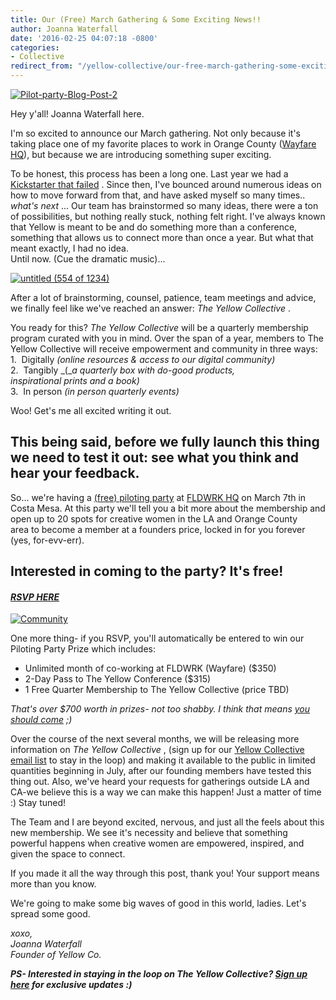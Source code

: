 ```yaml
---
title: Our (Free) March Gathering & Some Exciting News!!
author: Joanna Waterfall
date: '2016-02-25 04:07:18 -0800'
categories:
- Collective
redirect_from: "/yellow-collective/our-free-march-gathering-some-exciting-news/"
---
```


[![Pilot-party-Blog-Post-2](https://yellow-blog-images.imgix.net/2016/02/Pilot-party-Blog-Post-2.jpg)](https://wayfare.ticketleap.com/yellow-collective-launch-party/dates/Mar-07-2016_at_0730PM)

Hey y'all! Joanna Waterfall here.

I'm so excited to announce our March gathering. Not only because it's taking place one of my favorite places to work in Orange County ([Wayfare HQ](http://wayfare.io/)), but because we are introducing something super exciting.

To be honest, this process has been a long one. Last year we had a [Kickstarter that failed](http://yellowconference.com/2015/05/04/freetofail/) . Since then, I've bounced around numerous ideas on how to move forward from that, and have asked myself so many times..  _what's next_ ... Our team has brainstormed so many ideas, there were a ton of possibilities, but nothing really stuck, nothing felt right. I've always known that Yellow is meant to be and do something more than a conference, something that allows us to connect more than once a year. But what that meant exactly, I had no idea.  
Until now. (Cue the dramatic music)...

[![untitled (554 of 1234)](https://yellow-blog-images.imgix.net/2016/02/untitled-554-of-1234.jpg)](https://yellow-blog-images.imgix.net/2016/02/untitled-554-of-1234.jpg)

After a lot of brainstorming, counsel, patience, team meetings and advice, we finally feel like we've reached an answer: _The Yellow Collective_ .

You ready for this? _The Yellow Collective_ will be a quarterly membership program curated with you in mind. Over the span of a year, members to The Yellow Collective will receive empowerment and community in three ways:  
1\.  Digitally _(online resources & access to our digital community)_  
2\.  Tangibly _(__a quarterly box with do-good products, inspirational prints and a book)_  
3\.  In person _(in person quarterly events)_

Woo! Get's me all excited writing it out.

## This being said, before we fully launch this thing we need to test it out: see what you think and hear your feedback.

So... we're having a [(free) piloting party](https://wayfare.ticketleap.com/yellow-collective-launch-party/dates/Mar-07-2016_at_0730PM) at [FLDWRK HQ](http://wayfare.io/) on March 7th in Costa Mesa. At this party we'll tell you a bit more about the membership and open up to 20 spots for creative women in the LA and Orange County area to become a member at a founders price, locked in for you forever (yes, for-evv-err).

## Interested in coming to the party? It's free!

#### _[RSVP HERE](https://wayfare.ticketleap.com/yellow-collective-launch-party/dates/Mar-07-2016_at_0730PM)_

[![Community](https://yellow-blog-images.imgix.net/2016/02/Community.jpg)](https://yellow-blog-images.imgix.net/2016/02/Community.jpg)

One more thing- if you RSVP, you'll automatically be entered to win our Piloting Party Prize which includes:  
- Unlimited month of co-working​ at FLDWRK (Wayfare) ($350)  
- ​2-Day Pass to The Yellow Conference ($315)  
- 1 Free Quarter Membership to The Yellow Collective​ (price TBD)

_That's over $700 worth in prizes- not too shabby. I think that means [you should come](https://wayfare.ticketleap.com/yellow-collective-launch-party/dates/Mar-07-2016_at_0730PM) ;)_

Over the course of the next several months, we will be releasing more information on _The Yellow Collective_ , (sign up for our [Yellow Collective email list](http://yellowconference.us3.list-manage.com/subscribe?u=3f8e45f74e0653e404965e2ef&id=e811fb1a74) to stay in the loop) and making it available to the public in limited quantities beginning in July, after our founding members have tested this thing out. Also, we've heard your requests for gatherings outside LA and CA-we believe this is a way we can make this happen! Just a matter of time :) Stay tuned! 

The Team and I are beyond excited, nervous, and just all the feels about this new membership. We see it's necessity and believe that something powerful happens when creative women are empowered, inspired, and given the space to connect.

If you made it all the way through this post, thank you! Your support means more than you know.

We're going to make some big waves of good in this world, ladies. Let's spread some good.

_xoxo,  
Joanna Waterfall  
Founder of Yellow Co._

_**PS- Interested in staying in the loop on The Yellow Collective? [Sign up here](http://yellowconference.us3.list-manage.com/subscribe?u=3f8e45f74e0653e404965e2ef&id=e811fb1a74) for exclusive updates :)**_

